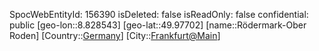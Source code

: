 ﻿---
location: [49.97702,8.828543]
type: Station
tags:
- geo/Station

---
SpocWebEntityId: 156390
isDeleted: false
isReadOnly: false
confidential: public
[geo-lon::8.828543]
[geo-lat::49.97702]
[name::Rödermark-Ober Roden]
[Country::[Germany](geo/Continent/Europe/Germany.md)]
[City::[Frankfurt@Main](geo/Continent/Europe/Germany/Hessen/Frankfurt@Main.md)]

